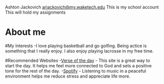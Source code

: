 Ashton Jackovich arjackovich@my.waketech.edu
This is my school account
This will hold my assignments


# About me

#My Interests
-I love playing basketball and go golfing. Being actice is something that I really enjoy. I also enjoy playing lacrosse in my free time.

#Recommended Websites
-[Verse of the day](https://www.verseoftheday.com/) - This site is a great way to start the day. It helps me feel more connected to God and sets a positive tone for the rest of the day.
-[Spotify](https://open.spotify.com/) - Listening to music in a peaceful environment helps me reduce stress and appreciate life more.
